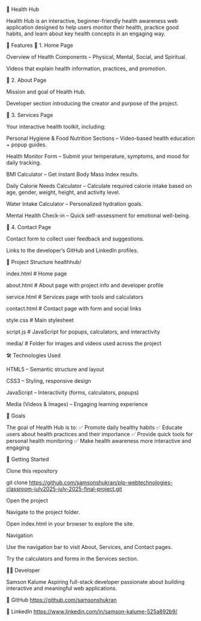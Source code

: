 🏥 Health Hub

Health Hub is an interactive, beginner-friendly health awareness web application designed to help users monitor their health, practice good habits, and learn about key health concepts in an engaging way.

🌟 Features
📌 1. Home Page

Overview of Health Components – Physical, Mental, Social, and Spiritual.

Videos that explain health information, practices, and promotion.

📌 2. About Page

Mission and goal of Health Hub.

Developer section introducing the creator and purpose of the project.

📌 3. Services Page

Your interactive health toolkit, including:

Personal Hygiene & Food Nutrition Sections – Video-based health education + popup guides.

Health Monitor Form – Submit your temperature, symptoms, and mood for daily tracking.

BMI Calculator – Get instant Body Mass Index results.

Daily Calorie Needs Calculator – Calculate required calorie intake based on age, gender, weight, height, and activity level.

Water Intake Calculator – Personalized hydration goals.

Mental Health Check-in – Quick self-assessment for emotional well-being.

📌 4. Contact Page

Contact form to collect user feedback and suggestions.

Links to the developer’s GitHub and LinkedIn profiles.

📂 Project Structure
healthhub/

 index.html        # Home page

 about.html        # About page with project info and developer profile

 service.html      # Services page with tools and calculators

 contact.html      # Contact page with form and social links

 style.css         # Main stylesheet

 script.js         # JavaScript for popups, calculators, and interactivity

 media/            # Folder for images and videos used across the project


🛠️ Technologies Used

HTML5 – Semantic structure and layout

CSS3 – Styling, responsive design

JavaScript – Interactivity (forms, calculators, popups)

Media (Videos & Images) – Engaging learning experience

🎯 Goals

The goal of Health Hub is to:
✅ Promote daily healthy habits
✅ Educate users about health practices and their importance
✅ Provide quick tools for personal health monitoring
✅ Make health awareness more interactive and engaging

🚀 Getting Started

Clone this repository

git clone https://github.com/samsonshukran/plp-webtechnologies-classroom-july2025-july-2025-final-project.git


Open the project

Navigate to the project folder.

Open index.html in your browser to explore the site.

Navigation

Use the navigation bar to visit About, Services, and Contact pages.

Try the calculators and forms in the Services section.

👨‍💻 Developer

Samson Kalume
Aspiring full-stack developer passionate about building interactive and meaningful web applications.

🔗 GitHub https://github.com/samsonshukran

🔗 LinkedIn https://www.linkedin.com/in/samson-kalume-525a892b9/